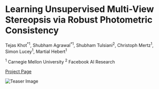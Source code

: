 # Learning Unsupervised Multi-View Stereopsis via Robust Photometric Consistency

Tejas Khot<sup>\*</sup><sup>1</sup>, Shubham Agrawal<sup>\*</sup><sup>1</sup>, Shubham Tulsiani<sup>2</sup>, Christoph Mertz<sup>1</sup>, Simon Lucey<sup>1</sup>, Martial Hebert<sup>1</sup>

<sup>1</sup> Carnegie Mellon University
<sup>2</sup> Facebook AI Research

[Project Page](https://tejaskhot.github.io/unsup_mvs/)

![Teaser Image](https://tejaskhot.github.io/unsup_mvs/resources/images/teaser.png)